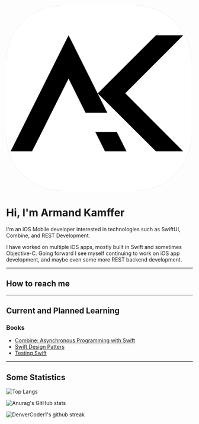 <img src="images/AK-Icon.png" alt="Armand Kamffer Icon" style="width: 500px;background-image: radial-gradient(circle, rgba(163,3,73,1) 0%, rgba(159,198,244,1) 100%); border-radius: 30%;">

# Hi, I'm Armand Kamffer

I'm an iOS Mobile developer interested in technologies such as SwiftUI, Combine, and REST Development.

I have worked on multiple iOS apps, mostly built in Swift and sometimes Objective-C. Going forward I see myself continuing to work on iOS app development, and maybe even some more REST backend development.

___
## How to reach me


___

## Current and Planned Learning

### Books
- [Combine: Asynchronous Programming with Swift](https://www.raywenderlich.com/books/combine-asynchronous-programming-with-swift/v1.0)
- [Swift Design Patters](https://www.hackingwithswift.com/store/swift-design-patterns)
- [Testing Swift](https://www.hackingwithswift.com/store/testing-swift)

___

## Some Statistics

![Top Langs](https://github-readme-stats.vercel.app/api/top-langs/?username=armandkamffer&layout=compact&theme=react)

![Anurag's GitHub stats](https://github-readme-stats.vercel.app/api?username=armandkamffer&count_private=true&show_icons=true&theme=react)

![DenverCoder1's github streak](https://github-readme-streak-stats.herokuapp.com/?user=armandkamffer&theme=react)
